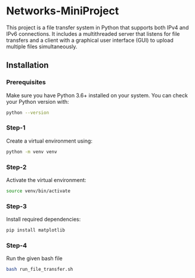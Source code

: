 # Networks-MiniProject

This project is a file transfer system in Python that supports both IPv4 and IPv6 connections. It includes a multithreaded server that listens for file transfers and a client with a graphical user interface (GUI) to upload multiple files simultaneously.

## Installation

### Prerequisites

Make sure you have Python 3.6+ installed on your system. You can check your Python version with:

```bash
python --version
```

### Step-1

Create a virtual environment using:

```bash
python -m venv venv
```

### Step-2

Activate the virtual environment:

```bash
source venv/bin/activate
```

### Step-3

Install required dependencies:

```bash
pip install matplotlib
```

### Step-4

Run the given bash file

```bash
bash run_file_transfer.sh
```
